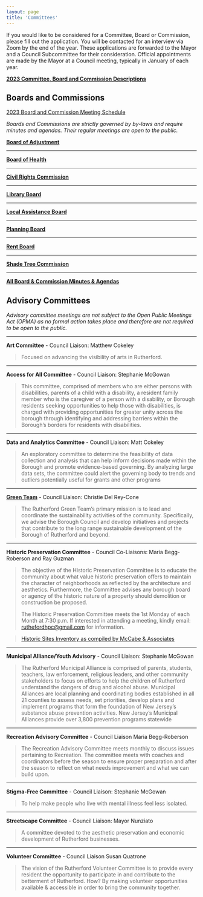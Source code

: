 ```yaml
---
layout: page
title: 'Committees'
---
```



<p markdown=1>
 
 If you would like to be considered for a Committee, Board or Commission, please fill out the application. You will be contacted for an interview via Zoom by the end of the year. These applications are forwarded to the Mayor and a Council Subcommittee for their consideration. Official appointments are made by the Mayor at a Council meeting, typically in January of each year.


[**2023 Committee, Board and Commission Descriptions**](https://storage.googleapis.com/static.rutherford-nj.com/committees/2023%20Committee%20Descriptions.pdf)  

</p>

<div class="row">
<div class="col-md-4">
<div class="card mb-4">
<div class="card-body" markdown=1>

## Boards and Commissions

[2023 Board and Commission Meeting Schedule](https://storage.googleapis.com/static.rutherford-nj.com/committees/ANNUAL%20NOTICE%202023.pdf)

*Boards and Commissions are strictly governed by by-laws and require minutes and agendas. Their regular meetings are open to the public.* 


[**Board of Adjustment**](board-of-adjustment/) 

---

[**Board of Health**](board-of-health/)

---

[**Civil Rights Commission**](civil-rights-commission/)

---

[**Library Board**](library-board/)

---

[**Local Assistance Board**](local-assistance-board/)

---

[**Planning Board**](planning-board/)

---

[**Rent Board**](rent-board/)

---

[**Shade Tree Commission**](shade-tree-commission/)

---

[**All Board & Commission Minutes & Agendas**](departments/borough-clerk/minutes-and-agendas/)

</div>
</div>
</div>


<div class="col-md-8">
<div class="card mb-4">
<div class="card-body" markdown=1>

## Advisory Committees

*Advisory committee meetings are not subject to the Open Public Meetings Act (OPMA) as no formal action takes place and therefore are not required to be open to the public.*   

---

**Art Committee** - Council Liaison: Matthew Cokeley

> Focused on advancing the visibility of arts in Rutherford.

---

**Access for All Committee** - Council Liaison: Stephanie McGowan

> This committee, comprised of members who are either persons with disabilities, parents of a child with a disability, a resident family member who is the caregiver of a person with a disability, or Borough residents seeking opportunities to help those with disabilities, is charged with providing opportunities for greater unity across the borough through identifying and addressing barriers within the Borough’s borders for residents with disabilities.

---                            

**Data and Analytics Committee** - Council Liaison: Matt Cokeley

> An exploratory committee to determine the feasibility of data collection and analysis that can help inform decisions made within the Borough and promote evidence-based governing. By analyzing large data sets, the committee could alert the governing body to trends and outliers potentially useful for grants and other programs

---

[**Green Team**](green-team/) - Council Liaison: Christie Del Rey-Cone

> The Rutherford Green Team’s primary mission is to lead and coordinate the sustainability activities of the community. Specifically, we advise the Borough Council and develop initiatives and projects that contribute to the long range sustainable development of the Borough of Rutherford and beyond.

---

**Historic Preservation Committee** - Council Co-Liaisons: Maria Begg-Roberson and Ray Guzman

> The objective of the Historic Preservation Committee is to educate the community about what value historic preservation offers to maintain the character of neighborhoods as reflected by the architecture and aesthetics. Furthermore, the Committee advises any borough board or agency of the historic nature of a property should demolition or construction be proposed.
> 
> The Historic Preservation Committee meets the 1st Monday of each Month at 7:30 p.m.  If interested in attending a meeting, kindly email: ruthefordhpc@gmail.com for information.

> [Historic Sites Inventory as compiled by McCabe & Associates](https://www.rutherfordhpc.org/hsi)

---

**Municipal Alliance/Youth Advisory** - Council Liaison: Stephanie McGowan

> The Rutherford Municipal Alliance is comprised of parents, students, teachers, law enforcement, religious leaders, and other community stakeholders to focus on efforts to help the children of Rutherford understand the dangers of drug and alcohol abuse.
Municipal Alliances are local planning and coordinating bodies established in all 21 counties to assess needs, set priorities, develop plans and implement programs that form the foundation of New Jersey’s substance abuse prevention activities. New Jersey’s Municipal Alliances provide over 3,800 prevention programs statewide

---

**Recreation Advisory Committee** - Council Liaison Maria Begg-Roberson

> The Recreation Advisory Committee meets monthly to discuss issues pertaining to Recreation.  The committee meets with coaches and coordinators before the season to ensure proper preparation and after the season to reflect on what needs improvement and what we can build upon.

---

**Stigma-Free Committee** - Council Liaison: Stephanie McGowan

> To help make people who live with mental illness feel less isolated.

---

**Streetscape Committee** - Council Liaison: Mayor Nunziato

> A committee devoted to the aesthetic preservation and economic development of Rutherford businesses.

---

**Volunteer Committee** - Council Liaison Susan Quatrone

> The vision of the Rutherford Volunteer Committee is to provide every resident the opportunity to participate in and contribute to the betterment of Rutherford. How? 
By making volunteer opportunities available & accessible in order to bring the community together. 


</div>
</div>
</div>
</div>
